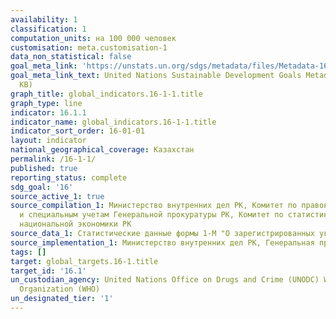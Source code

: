 ```yaml
---
availability: 1
classification: 1
computation_units: на 100 000 человек
customisation: meta.customisation-1
data_non_statistical: false
goal_meta_link: 'https://unstats.un.org/sdgs/metadata/files/Metadata-16-01-01.pdf '
goal_meta_link_text: United Nations Sustainable Development Goals Metadata (PDF 222
  KB)
graph_title: global_indicators.16-1-1.title
graph_type: line
indicator: 16.1.1
indicator_name: global_indicators.16-1-1.title
indicator_sort_order: 16-01-01
layout: indicator
national_geographical_coverage: Казахстан
permalink: /16-1-1/
published: true
reporting_status: complete
sdg_goal: '16'
source_active_1: true
source_compilation_1: Министерство внутренних дел РК, Комитет по правовой статистике
  и специальным учетам Генеральной прокуратуры РК, Комитет по статистике Министерство
  национальной экономики РК
source_data_1: Статистические данные формы 1-М "О зарегистрированных уголовных правонарушениях"
source_implementation_1: Министерство внутренних дел РК, Генеральная прокуратура РК,
tags: []
target: global_targets.16-1.title
target_id: '16.1'
un_custodian_agency: United Nations Office on Drugs and Crime (UNODC) World Health
  Organization (WHO)
un_designated_tier: '1'
---
```


